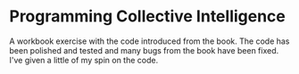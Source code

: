 # Programming Collective Intelligence
A workbook exercise with the code introduced from the book. The code has been polished and tested and many bugs from the book have been fixed.
I've given a little of my spin on the code. 